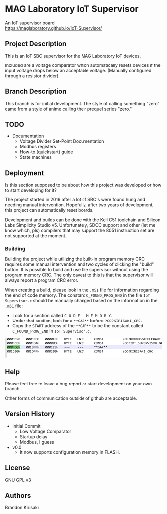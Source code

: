 # MAG Laboratory IoT Supervisor
An IoT supervisor board\
https://maglaboratory.github.io/IoT-Supervisor/

## Project Description
This is an IoT SBC supervisor for the MAG Laboratory IoT devices.

Included are a voltage comparator which automatically resets devices if the
input voltage drops below an acceptable voltage.  (Manually configured through
a resistor divider)

## Branch Description
This branch is for initial development.  The style of calling something "zero"
came from a style of anime calling their prequel series "zero."

## TODO
* Documentation
  * Voltage Divider Set-Point Documentation
  * Modbus registers
  * How-to (quickstart) guide
  * State machines

## Deployment
Is this section supposed to be about how this project was developed or how to
start developing for it?

The project started in 2019 after a lot of SBC's were found hung and needing
manual intervention.  Hopefully, after two years of development, this project
can automatically reset boards.

Development and builds can be done with the Keil C51 toolchain and Silicon Labs
Simplicity Studio v5.
Unfortunately, SDCC support and other (let me know which, pls) compilers that
may support the 8051 instruction set are not supported at the moment.

### Building
Building the project while utilizing the built-in program memory CRC requires
some manual intervention and two cycles of clicking the "build" button.
It is possible to build and use the supervisor without using the program memory
CRC.
The only caveat to this is that the supervisor will always report a program CRC
error.

When creating a build, please look in the `.m51` file for information regarding
the end of code memory.
The constant `C_FOUND_PROG_END` in the file `IoT Supervisor.c`
should be manually changed based on the information in the `.m51` file:
* Look for a section called `C O D E   M E M O R Y`.
* Under that section, look for a `**GAP**` before `?CO?KIRISAKI_CRC`.
* Copy the `START` address of the `**GAP**` to be the constant called
`C_FOUND_PROG_END` in `IoT Supervisor.c`.

![image](pics/found_prog_end.png)

## Help
Please feel free to leave a bug report or start development on your own branch.

Other forms of communication outside of github are acceptable.

## Version History
 * Initial Commit
   * Low Voltage Comparator
   * Startup delay
   * Modbus, I guess
 * v0.0
   * It now supports configuration memory in FLASH.

## License
GNU GPL v3

## Authors
Brandon Kirisaki
